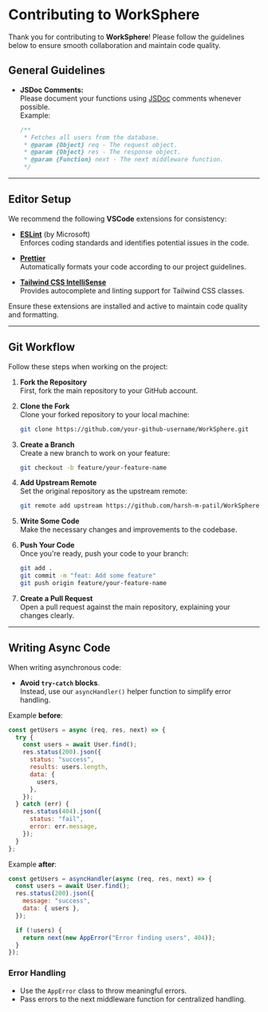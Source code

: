 # Contributing to WorkSphere

Thank you for contributing to **WorkSphere**! Please follow the guidelines below to ensure smooth collaboration and maintain code quality.

## General Guidelines

- **JSDoc Comments:**  
  Please document your functions using [JSDoc](https://jsdoc.app/about-getting-started) comments whenever possible.  
  Example:
  ```js
  /**
   * Fetches all users from the database.
   * @param {Object} req - The request object.
   * @param {Object} res - The response object.
   * @param {Function} next - The next middleware function.
   */
  ```

---

## Editor Setup

We recommend the following **VSCode** extensions for consistency:

- **[ESLint](https://marketplace.visualstudio.com/items?itemName=dbaeumer.vscode-eslint)** (by Microsoft)  
  Enforces coding standards and identifies potential issues in the code.

- **[Prettier](https://marketplace.visualstudio.com/items?itemName=esbenp.prettier-vscode)**  
  Automatically formats your code according to our project guidelines.

- **[Tailwind CSS IntelliSense](https://marketplace.visualstudio.com/items?itemName=bradlc.vscode-tailwindcss)**  
  Provides autocomplete and linting support for Tailwind CSS classes.

Ensure these extensions are installed and active to maintain code quality and formatting.

---

## Git Workflow

Follow these steps when working on the project:

1. **Fork the Repository**  
   First, fork the main repository to your GitHub account.

2. **Clone the Fork**  
   Clone your forked repository to your local machine:

   ```bash
   git clone https://github.com/your-github-username/WorkSphere.git
   ```

3. **Create a Branch**  
   Create a new branch to work on your feature:

   ```bash
   git checkout -b feature/your-feature-name
   ```

4. **Add Upstream Remote**  
   Set the original repository as the upstream remote:

   ```bash
   git remote add upstream https://github.com/harsh-m-patil/WorkSphere.git
   ```

5. **Write Some Code**  
   Make the necessary changes and improvements to the codebase.

6. **Push Your Code**  
   Once you're ready, push your code to your branch:

   ```bash
   git add .
   git commit -m "feat: Add some feature"
   git push origin feature/your-feature-name
   ```

7. **Create a Pull Request**  
   Open a pull request against the main repository, explaining your changes clearly.

---

## Writing Async Code

When writing asynchronous code:

- **Avoid `try-catch` blocks**.  
  Instead, use our `asyncHandler()` helper function to simplify error handling.

Example **before**:

```js
const getUsers = async (req, res, next) => {
  try {
    const users = await User.find();
    res.status(200).json({
      status: "success",
      results: users.length,
      data: {
        users,
      },
    });
  } catch (err) {
    res.status(404).json({
      status: "fail",
      error: err.message,
    });
  }
};
```

Example **after**:

```js
const getUsers = asyncHandler(async (req, res, next) => {
  const users = await User.find();
  res.status(200).json({
    message: "success",
    data: { users },
  });

  if (!users) {
    return next(new AppError("Error finding users", 404));
  }
});
```

### Error Handling

- Use the `AppError` class to throw meaningful errors.
- Pass errors to the next middleware function for centralized handling.
